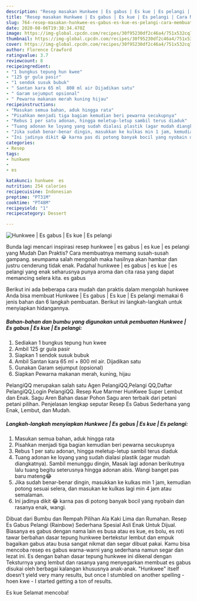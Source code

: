 ```yaml
---
description: "Resep masakan Hunkwee | Es gabus | Es kue | Es pelangi | Cara Membuat Hunkwee | Es gabus | Es kue | Es pelangi Yang Lezat"
title: "Resep masakan Hunkwee | Es gabus | Es kue | Es pelangi | Cara Membuat Hunkwee | Es gabus | Es kue | Es pelangi Yang Lezat"
slug: 764-resep-masakan-hunkwee-es-gabus-es-kue-es-pelangi-cara-membuat-hunkwee-es-gabus-es-kue-es-pelangi-yang-lezat
date: 2020-08-06T19:38:34.470Z
image: https://img-global.cpcdn.com/recipes/30f95230df2c46a4/751x532cq70/hunkwee-es-gabus-es-kue-es-pelangi-foto-resep-utama.jpg
thumbnail: https://img-global.cpcdn.com/recipes/30f95230df2c46a4/751x532cq70/hunkwee-es-gabus-es-kue-es-pelangi-foto-resep-utama.jpg
cover: https://img-global.cpcdn.com/recipes/30f95230df2c46a4/751x532cq70/hunkwee-es-gabus-es-kue-es-pelangi-foto-resep-utama.jpg
author: Florence Crawford
ratingvalue: 3.7
reviewcount: 8
recipeingredient:
- "1 bungkus tepung hun kwee"
- "125 gr gula pasir"
- "1 sendok susuk bubuk"
- " Santan kara 65 ml  800 ml air Dijadikan satu"
- " Garam sejumput opsional"
- " Pewarna makanan merah kuning hijau"
recipeinstructions:
- "Masukan semua bahan, aduk hingga rata"
- "Pisahkan menjadi tiga bagian kemudian beri pewarna secukupnya"
- "Rebus 1 per satu adonan, hingga meletup-letup sambil terus diaduk"
- "Tuang adonan ke loyang yang sudah dialasi plastik (agar mudah diangkatnya). Sambil menunggu dingin, Masak lagi adonan berikutnya lalu tuang begitu seterusnya hingga adonan abis. Wangi banget pas baru mateng😂"
- "Jika sudah benar-benar dingin, masukkan ke kulkas min 1 jam, kemudian potong sesuai selera, dan masukan ke kulkas lagi min 4 jam atau semalaman."
- "Ini jadinya dikit 😂 karna pas di potong banyak bocil yang nyobain dan rasanya enak, wangi."
categories:
- Resep
tags:
- hunkwee
- 
- es

katakunci: hunkwee  es 
nutrition: 254 calories
recipecuisine: Indonesian
preptime: "PT31M"
cooktime: "PT48M"
recipeyield: "1"
recipecategory: Dessert

---
```



![Hunkwee | Es gabus | Es kue | Es pelangi](https://img-global.cpcdn.com/recipes/30f95230df2c46a4/751x532cq70/hunkwee-es-gabus-es-kue-es-pelangi-foto-resep-utama.jpg)

Bunda lagi mencari inspirasi resep hunkwee | es gabus | es kue | es pelangi yang Mudah Dan Praktis? Cara membuatnya memang susah-susah gampang. seumpama salah mengolah maka hasilnya akan hambar dan justru cenderung tidak enak. Padahal hunkwee | es gabus | es kue | es pelangi yang enak seharusnya punya aroma dan cita rasa yang dapat memancing selera kita.
 es gabus 

Berikut ini ada beberapa cara mudah dan praktis dalam mengolah hunkwee  Anda bisa membuat Hunkwee | Es gabus | Es kue | Es pelangi memakai 6 jenis bahan dan 6 langkah pembuatan. Berikut ini langkah-langkah untuk menyiapkan hidangannya.

<!--inarticleads1-->

##### Bahan-bahan dan bumbu yang digunakan untuk pembuatan Hunkwee | Es gabus | Es kue | Es pelangi:

1. Sediakan 1 bungkus tepung hun kwee
1. Ambil 125 gr gula pasir
1. Siapkan 1 sendok susuk bubuk
1. Ambil  Santan kara 65 ml + 800 ml air. Dijadikan satu
1. Gunakan  Garam sejumput (opsional)
1. Siapkan  Pewarna makanan merah, kuning, hijau


PelangiQQ merupakan salah satu Agen PelangiQQ,Pelangi QQ,Daftar PelangiQQ,Login PelangiQQ. Resep Kue Marmer HunKwee Super Lembut dan Enak. Sagu Aren Bahan dasar Pohon Sagu aren terbaik dari petani petani pilihan. Penjelasan lengkap seputar Resep Es Gabus Sederhana yang Enak, Lembut, dan Mudah. 

<!--inarticleads2-->

##### Langkah-langkah menyiapkan Hunkwee | Es gabus | Es kue | Es pelangi:

1. Masukan semua bahan, aduk hingga rata
1. Pisahkan menjadi tiga bagian kemudian beri pewarna secukupnya
1. Rebus 1 per satu adonan, hingga meletup-letup sambil terus diaduk
1. Tuang adonan ke loyang yang sudah dialasi plastik (agar mudah diangkatnya). Sambil menunggu dingin, Masak lagi adonan berikutnya lalu tuang begitu seterusnya hingga adonan abis. Wangi banget pas baru mateng😂
1. Jika sudah benar-benar dingin, masukkan ke kulkas min 1 jam, kemudian potong sesuai selera, dan masukan ke kulkas lagi min 4 jam atau semalaman.
1. Ini jadinya dikit 😂 karna pas di potong banyak bocil yang nyobain dan rasanya enak, wangi.


Dibuat dari Bumbu dan Rempah Pilihan Ala Kaki Lima dan Rumahan. Resep Es Gabus Pelangi (Rainbow) Sederhana Spesial Asli Enak Untuk Dijual. Biasanya es gabus dengan nama lain es busa atau es kue, es bolu, es roti tawar berbahan dasar tepung hunkwee bertekstur lembut dan empuk bagaikan gabus atau busa sangat nikmat dan segar dibuat pakai. Kamu bisa mencoba resep es gabus warna-warni yang sederhana namun segar dan lezat ini. Es dengan bahan dasar tepung hunkwee ini dikenal dengan Teksturnya yang lembut dan rasanya yang menyegarkan membuat es gabus disukai oleh berbagai kalangan khususnya anak-anak. &#34;Hunkwee&#34; itself doesn&#39;t yield very many results, but once I stumbled on another spelling - hoen kwe - I started getting a ton of results. 

 Es kue  Selamat mencoba!
